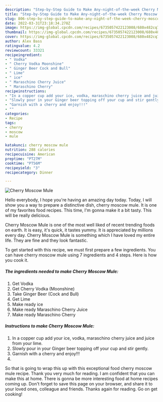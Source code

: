 ```yaml
---
description: "Step-by-Step Guide to Make Any-night-of-the-week Cherry Moscow Mule"
title: "Step-by-Step Guide to Make Any-night-of-the-week Cherry Moscow Mule"
slug: 806-step-by-step-guide-to-make-any-night-of-the-week-cherry-moscow-mule
date: 2022-03-31T23:18:34.278Z
image: https://img-global.cpcdn.com/recipes/6735057422123008/680x482cq70/cherry-moscow-mule-recipe-main-photo.jpg
thumbnail: https://img-global.cpcdn.com/recipes/6735057422123008/680x482cq70/cherry-moscow-mule-recipe-main-photo.jpg
cover: https://img-global.cpcdn.com/recipes/6735057422123008/680x482cq70/cherry-moscow-mule-recipe-main-photo.jpg
author: Alex Bass
ratingvalue: 4.2
reviewcount: 33321
recipeingredient:
- " Vodka"
- " Cherry Vodka Moonshine"
- " Ginger Beer Cock and Bull"
- " Lime"
- " ice"
- " Maraschino Cherry Juice"
- " Maraschino Cherry"
recipeinstructions:
- "In a copper cup add your ice, vodka, maraschino cherry juice and juice from your lime."
- "Slowly pour in your Ginger beer topping off your cup and stir gently."
- "Garnish with a cherry and enjoy!!!"
- ""
categories:
- Recipe
tags:
- cherry
- moscow
- mule

katakunci: cherry moscow mule 
nutrition: 288 calories
recipecuisine: American
preptime: "PT27M"
cooktime: "PT56M"
recipeyield: "3"
recipecategory: Dinner

---
```



![Cherry Moscow Mule](https://img-global.cpcdn.com/recipes/6735057422123008/680x482cq70/cherry-moscow-mule-recipe-main-photo.jpg)

Hello everybody, I hope you're having an amazing day today. Today, I will show you a way to prepare a distinctive dish, cherry moscow mule. It is one of my favorites food recipes. This time, I'm gonna make it a bit tasty. This will be really delicious.



Cherry Moscow Mule is one of the most well liked of recent trending foods on earth. It is easy, it's quick, it tastes yummy. It is appreciated by millions every day. Cherry Moscow Mule is something which I have loved my entire life. They are fine and they look fantastic.


To get started with this recipe, we must first prepare a few ingredients. You can have cherry moscow mule using 7 ingredients and 4 steps. Here is how you cook it.

<!--inarticleads1-->

##### The ingredients needed to make Cherry Moscow Mule:

1. Get  Vodka
1. Get  Cherry Vodka (Moonshine)
1. Take  Ginger Beer (Cock and Bull)
1. Get  Lime
1. Make ready  ice
1. Make ready  Maraschino Cherry Juice
1. Make ready  Maraschino Cherry




<!--inarticleads2-->

##### Instructions to make Cherry Moscow Mule:

1. In a copper cup add your ice, vodka, maraschino cherry juice and juice from your lime.
1. Slowly pour in your Ginger beer topping off your cup and stir gently.
1. Garnish with a cherry and enjoy!!!
1. 




So that is going to wrap this up with this exceptional food cherry moscow mule recipe. Thank you very much for reading. I am confident that you can make this at home. There is gonna be more interesting food at home recipes coming up. Don't forget to save this page on your browser, and share it to your loved ones, colleague and friends. Thanks again for reading. Go on get cooking!
